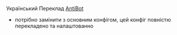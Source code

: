 Український Переклад [AntiBot](https://rubukkit.org/threads/antibot-botfilter-zaschiti-svoj-server-ot-botov-update-07-06-2023-1-8-1-20.137038/)
* потрібно замінити з основним конфігом, цей конфіг повністю перекладено та налаштованно
